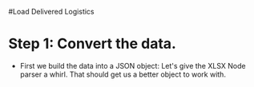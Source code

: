 #Load Delivered Logistics


# Step 1: Convert the data.
- First we build the data into a JSON object: Let's give the XLSX Node parser a whirl.  That should get us a better object to work with.


